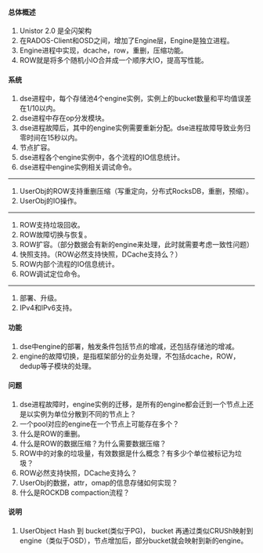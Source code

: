 #### 总体概述
1. Unistor 2.0 是全闪架构
1. 在RADOS-Client和OSD之间，增加了Engine层，Engine是独立进程。
1. Engine进程中实现，dcache，row，重删，压缩功能。
1. ROW就是将多个随机小IO合并成一个顺序大IO，提高写性能。

#### 系统
1. dse进程中，每个存储池4个engine实例，实例上的bucket数量和平均值误差在1/10以内。
1. dse进程中存在op分发模块。
1. dse进程故障后，其中的engine实例需要重新分配。dse进程故障导致业务归零时间在15秒以内。
1. 节点扩容。
1. dse进程各个engine实例中，各个流程的IO信息统计。
1. dse进程中engine实例相关调试命令。
----
1. UserObj的ROW支持重删压缩（写重定向，分布式RocksDB，重删，预缩）。
1. UserObj的IO操作。
----
1. ROW支持垃圾回收。
1. ROW故障切换与恢复。
1. ROW扩容。（部分数据会有新的engine来处理，此时就需要考虑一致性问题）
1. 快照支持。（ROW必然支持快照，DCache支持么？）
1. ROW内部个流程的IO信息统计。
1. ROW调试定位命令。
----
1. 部署、升级。
1. IPv4和IPv6支持。

#### 功能

1. dse中engine的部署，触发条件包括节点的增减，还包括存储池的增减。
1. engine的故障切换，是指框架部分的业务处理，不包括dcache，ROW，dedup等子模块的处理。


#### 问题
 
 1. dse进程故障时，engine实例的迁移，是所有的engine都会迁到一个节点上还是以实例为单位分散到不同的节点上？
 1. 一个pool对应的engine在一个节点上可能存在多个？
 1. 什么是ROW的重删。
 1. 什么是ROW的数据压缩？为什么需要数据压缩？
 1. ROW中的对象的垃圾量，有效数据是什么概念？有多少个单位被标记为垃圾？
 1. ROW必然支持快照，DCache支持么？
 1. UserObj的数据，attr，omap的信息存储如何实现？
 1. 什么是ROCKDB compaction流程？
 
 #### 说明
 1. UserObject Hash 到 bucket(类似于PG)， bucket 再通过类似CRUSh映射到engine（类似于OSD），节点增加后，部分bucket就会映射到新的engine。
